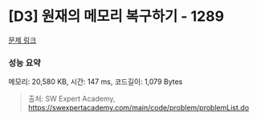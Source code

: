 # [D3] 원재의 메모리 복구하기 - 1289 

[문제 링크](https://swexpertacademy.com/main/code/problem/problemDetail.do?contestProbId=AV19AcoKI9sCFAZN) 

### 성능 요약

메모리: 20,580 KB, 시간: 147 ms, 코드길이: 1,079 Bytes



> 출처: SW Expert Academy, https://swexpertacademy.com/main/code/problem/problemList.do